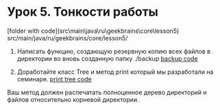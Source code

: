 # Урок 5. Тонкости работы

[folder with code](src\main\java\ru\geekbrains\core\lesson5\)
src/main/java/ru/geekbrains/core/lesson5/

1. Написать функцию, создающую резервную копию всех файлов в директории во вновь созданную папку ./backup
[backup code](src\main\java\ru\geekbrains\core\lesson5\BackupCreator.java)

2. Доработайте класс Tree и метод print который мы разработали на семинаре. 
[print tree code](src\main\java\ru\geekbrains\core\lesson5\Tree.java)

Ваш метод должен распечатать полноценное дерево директорий и файлов относительно корневой директории.

